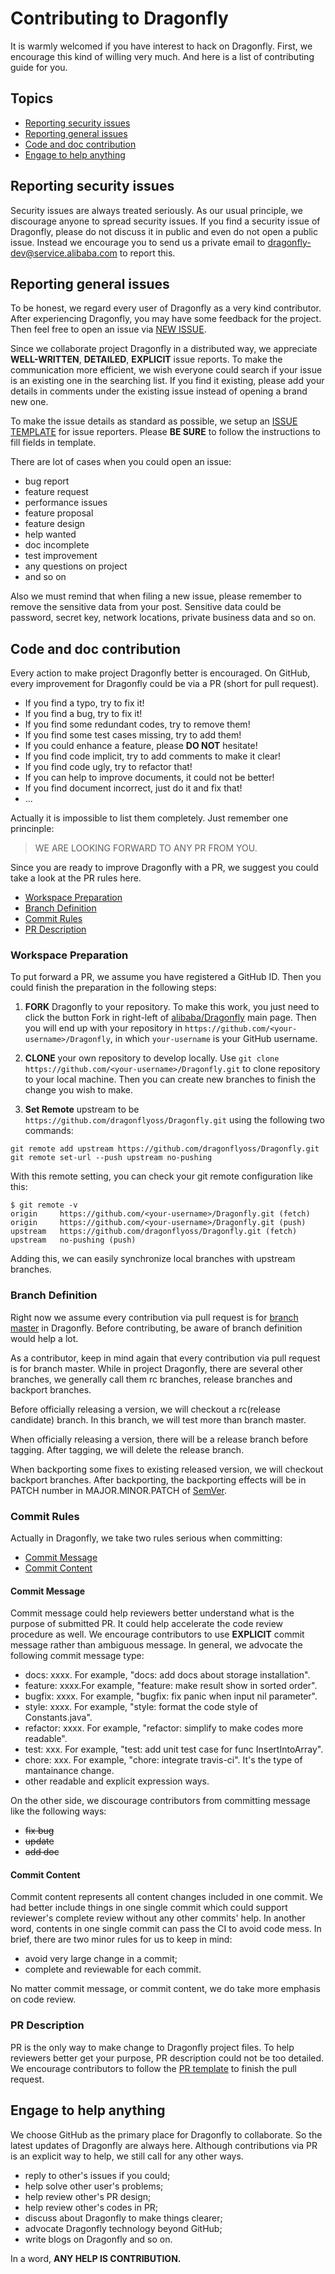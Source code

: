 # Contributing to Dragonfly

It is warmly welcomed if you have interest to hack on Dragonfly. First, we encourage this kind of willing very much. And here is a list of contributing guide for you.

## Topics

* [Reporting security issues](#reporting-security-issues)
* [Reporting general issues](#reporting-general-issues)
* [Code and doc contribution](#code-and-doc-contribution)
* [Engage to help anything](#engage-to-help-anything)

## Reporting security issues

Security issues are always treated seriously. As our usual principle, we discourage anyone to spread security issues. If you find a security issue of Dragonfly, please do not discuss it in public and even do not open a public issue. Instead we encourage you to send us a private email to  [dragonfly-dev@service.alibaba.com](mailto:dragonfly-dev@service.alibaba.com) to report this.

## Reporting general issues

To be honest, we regard every user of Dragonfly as a very kind contributor. After experiencing Dragonfly, you may have some feedback for the project. Then feel free to open an issue via [NEW ISSUE](https://github.com/dragonflyoss/Dragonfly/issues/new).

Since we collaborate project Dragonfly in a distributed way, we appreciate **WELL-WRITTEN**, **DETAILED**, **EXPLICIT** issue reports. To make the communication more efficient, we wish everyone could search if your issue is an existing one in the searching list. If you find it existing, please add your details in comments under the existing issue instead of opening a brand new one.

To make the issue details as standard as possible, we setup an [ISSUE TEMPLATE](./.github/ISSUE_TEMPLATE.md) for issue reporters. Please **BE SURE** to follow the instructions to fill fields in template.

There are lot of cases when you could open an issue:

* bug report
* feature request
* performance issues
* feature proposal
* feature design
* help wanted
* doc incomplete
* test improvement
* any questions on project
* and so on

Also we must remind that when filing a new issue, please remember to remove the sensitive data from your post. Sensitive data could be password, secret key, network locations, private business data and so on.

## Code and doc contribution

Every action to make project Dragonfly better is encouraged. On GitHub, every improvement for Dragonfly could be via a PR (short for pull request).

* If you find a typo, try to fix it!
* If you find a bug, try to fix it!
* If you find some redundant codes, try to remove them!
* If you find some test cases missing, try to add them!
* If you could enhance a feature, please **DO NOT** hesitate!
* If you find code implicit, try to add comments to make it clear!
* If you find code ugly, try to refactor that!
* If you can help to improve documents, it could not be better!
* If you find document incorrect, just do it and fix that!
* ...

Actually it is impossible to list them completely. Just remember one princinple:

> WE ARE LOOKING FORWARD TO ANY PR FROM YOU.

Since you are ready to improve Dragonfly with a PR, we suggest you could take a look at the PR rules here.

* [Workspace Preparation](#workspace-preparation)
* [Branch Definition](#branch-definition)
* [Commit Rules](#commit-rules)
* [PR Description](#pr-description)

### Workspace Preparation

To put forward a PR, we assume you have registered a GitHub ID. Then you could finish the preparation in the following steps:

1. **FORK** Dragonfly to your repository. To make this work, you just need to click the button Fork in right-left of [alibaba/Dragonfly](https://github.com/dragonflyoss/Dragonfly) main page. Then you will end up with your repository in `https://github.com/<your-username>/Dragonfly`, in which `your-username` is your GitHub username.

1. **CLONE** your own repository to develop locally. Use `git clone https://github.com/<your-username>/Dragonfly.git` to clone repository to your local machine. Then you can create new branches to finish the change you wish to make.

1. **Set Remote** upstream to be `https://github.com/dragonflyoss/Dragonfly.git` using the following two commands:

```
git remote add upstream https://github.com/dragonflyoss/Dragonfly.git
git remote set-url --push upstream no-pushing
```

With this remote setting, you can check your git remote configuration like this:

```
$ git remote -v
origin     https://github.com/<your-username>/Dragonfly.git (fetch)
origin     https://github.com/<your-username>/Dragonfly.git (push)
upstream   https://github.com/dragonflyoss/Dragonfly.git (fetch)
upstream   no-pushing (push)
```

Adding this, we can easily synchronize local branches with upstream branches.

### Branch Definition

Right now we assume every contribution via pull request is for [branch master](https://github.com/dragonflyoss/Dragonfly/tree/master) in Dragonfly. Before contributing, be aware of branch definition would help a lot.

As a contributor, keep in mind again that every contribution via pull request is for branch master. While in project Dragonfly, there are several other branches, we generally call them rc branches, release branches and backport branches.

Before officially releasing a version, we will checkout a rc(release candidate) branch. In this branch, we will test more than branch master.

When officially releasing a version, there will be a release branch before tagging. After tagging, we will delete the release branch.

When backporting some fixes to existing released version, we will checkout backport branches. After backporting, the backporting effects will be in PATCH number in MAJOR.MINOR.PATCH of [SemVer](http://semver.org/).

### Commit Rules

Actually in Dragonfly, we take two rules serious when committing:

* [Commit Message](#commit-message)
* [Commit Content](#commit-content)

#### Commit Message

Commit message could help reviewers better understand what is the purpose of submitted PR. It could help accelerate the code review procedure as well. We encourage contributors to use **EXPLICIT** commit message rather than ambiguous message. In general, we advocate the following commit message type:

* docs: xxxx. For example, "docs: add docs about storage installation".
* feature: xxxx.For example, "feature: make result show in sorted order".
* bugfix: xxxx. For example, "bugfix: fix panic when input nil parameter".
* style: xxxx. For example, "style: format the code style of Constants.java".
* refactor: xxxx. For example, "refactor: simplify to make codes more readable".
* test: xxx. For example, "test: add unit test case for func InsertIntoArray".
* chore: xxx. For example, "chore: integrate travis-ci". It's the type of mantainance change.
* other readable and explicit expression ways.

On the other side, we discourage contributors from committing message like the following ways:

* ~~fix bug~~
* ~~update~~
* ~~add doc~~

#### Commit Content

Commit content represents all content changes included in one commit. We had better include things in one single commit which could support reviewer's complete review without any other commits' help. In another word, contents in one single commit can pass the CI to avoid code mess. In brief, there are two minor rules for us to keep in mind:

* avoid very large change in a commit;
* complete and reviewable for each commit.

No matter commit message, or commit content, we do take more emphasis on code review.

### PR Description

PR is the only way to make change to Dragonfly project files. To help reviewers better get your purpose, PR description could not be too detailed. We encourage contributors to follow the [PR template](./.github/PULL_REQUEST_TEMPLATE.md) to finish the pull request.

## Engage to help anything

We choose GitHub as the primary place for Dragonfly to collaborate. So the latest updates of Dragonfly are always here. Although contributions via PR is an explicit way to help, we still call for any other ways.

* reply to other's issues if you could;
* help solve other user's problems;
* help review other's PR design;
* help review other's codes in PR;
* discuss about Dragonfly to make things clearer;
* advocate Dragonfly technology beyond GitHub;
* write blogs on Dragonfly and so on.

In a word, **ANY HELP IS CONTRIBUTION.**
